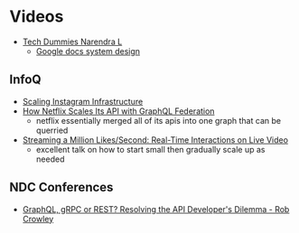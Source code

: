 # Videos

- [Tech Dummies Narendra L](https://www.youtube.com/c/TechDummiesNarendraL)
  - [Google docs system design](https://www.youtube.com/playlist?list=PLkQkbY7JNJuAzL-6SEwRjBfZa2htjnT-Z)

## InfoQ
- [Scaling Instagram Infrastructure](https://www.youtube.com/watch?v=hnpzNAPiC0E&ab_channel=InfoQ)
- [How Netflix Scales Its API with GraphQL Federation](https://www.youtube.com/watch?v=QrEOvHdH2Cg&list=WL&index=2&ab_channel=InfoQ)
  - netflix essentially merged all of its apis into one graph that can be querried
- [Streaming a Million Likes/Second: Real-Time Interactions on Live Video](https://www.youtube.com/watch?v=yqc3PPmHvrA&list=WL&index=7&ab_channel=InfoQ)
  - excellent talk on how to start small then gradually scale up as needed

## NDC Conferences
- [GraphQL, gRPC or REST? Resolving the API Developer's Dilemma - Rob Crowley](https://www.youtube.com/watch?v=l_P6m3JTyp0&ab_channel=NDCConferences)